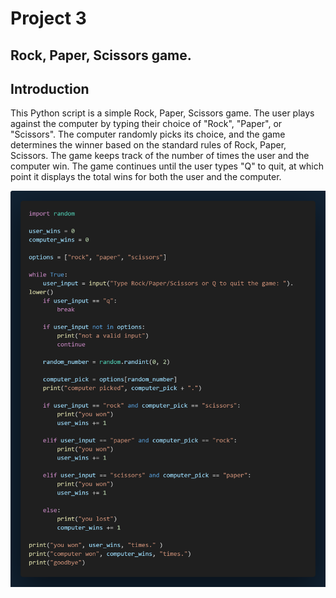 # Project 3

## Rock, Paper, Scissors game.

## Introduction

This Python script is a simple Rock, Paper, Scissors game. The user plays against the computer by typing their choice of "Rock", "Paper", or "Scissors". The computer randomly picks its choice, and the game determines the winner based on the standard rules of Rock, Paper, Scissors. The game keeps track of the number of times the user and the computer win. The game continues until the user types "Q" to quit, at which point it displays the total wins for both the user and the computer.

![alt text](3.png)
